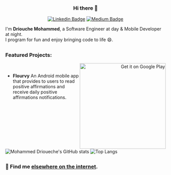 
<div align="center">

### Hi there 👋
</div>

<div align="center">

[![Linkedin Badge](https://img.shields.io/badge/linkedin-%230077B5.svg?&style=for-the-badge&logo=linkedin&logoColor=white)](https://www.linkedin.com/in/driouechemed/) [![Medium Badge](https://img.shields.io/badge/medium-%2312100E.svg?&style=for-the-badge&logo=medium&logoColor=white)](https://medium.com/@drioueche.med)
</div>

I'm **Driouche Mohammed**, a Software Engineer at day & Mobile Developer at night.
<br />
I program for fun and enjoy bringing code to life 😄.


## 
### Featured Projects:
<a href='https://play.google.com/store/apps/developer?id=e_life' align="right">
<img alt='Get it on Google Play' src='https://play.google.com/intl/en_us/badges/static/images/badges/en_badge_web_generic.png' width="270" align="right"/>
</a>

<br/>

- **Flourvy** An Android mobile app that provides to users to read positive affirmations and receive daily positive affirmations notifications.


## 

<div>
  
  ![Mohammed Drioueche's GitHub stats](https://github-readme-stats-sigma-five.vercel.app/api?username=driouecheMed&show_icons=true&title_color=24292E&text_color=24292E&icon_color=24292E)
  ![Top Langs](https://github-readme-stats-sigma-five.vercel.app/api/top-langs?username=driouecheMed&show_icons=true&locale=en&title_color=24292E&text_color=24292E&icon_color=24292E)

</div>


## 
### 💬 Find me [elsewhere on the internet](https://linktr.ee/drioueche_med).


<!--
**driouecheMed/driouecheMed** is a ✨ _special_ ✨ repository because its `README.md` (this file) appears on your GitHub profile.

Here are some ideas to get you started:

- 🔭 I’m currently working on ...
- 🌱 I’m currently learning ...
- 👯 I’m looking to collaborate on ...
- 🤔 I’m looking for help with ...
- 💬 Ask me about ...
- 📫 How to reach me: ...
- 😄 Pronouns: ...
- ⚡ Fun fact: ...
-->
